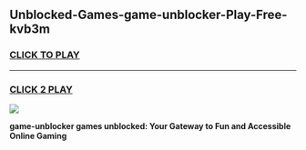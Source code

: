 
## Unblocked-Games-game-unblocker-Play-Free-kvb3m
<h3>
<a href="https://premium76.site?title=game-unblocker&ref=10A">CLICK TO PLAY</a></h3>
<hr>

<h3>
<a href="https://premium76.site?title=game-unblocker&ref=10A">CLICK 2 PLAY</a>
  
</h3>

<a href="https://premium76.site?title=game-unblocker&ref=10A"><img src="https://clearcache.store/games.png"></a>


**game-unblocker games unblocked: Your Gateway to Fun and Accessible Online Gaming**
